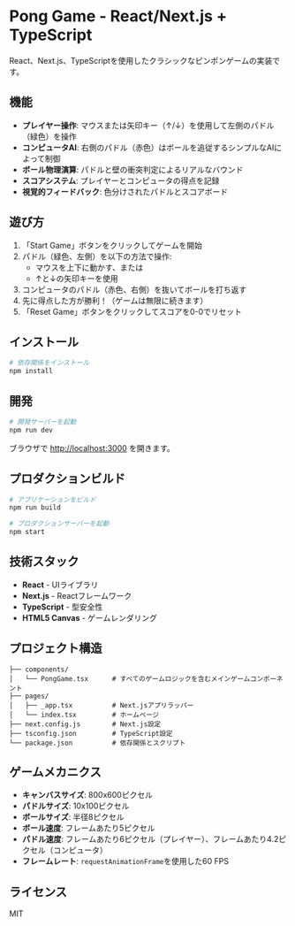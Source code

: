 # Pong Game - React/Next.js + TypeScript

React、Next.js、TypeScriptを使用したクラシックなピンポンゲームの実装です。

## 機能

- **プレイヤー操作**: マウスまたは矢印キー（↑/↓）を使用して左側のパドル（緑色）を操作
- **コンピュータAI**: 右側のパドル（赤色）はボールを追従するシンプルなAIによって制御
- **ボール物理演算**: パドルと壁の衝突判定によるリアルなバウンド
- **スコアシステム**: プレイヤーとコンピュータの得点を記録
- **視覚的フィードバック**: 色分けされたパドルとスコアボード

## 遊び方

1. 「Start Game」ボタンをクリックしてゲームを開始
2. パドル（緑色、左側）を以下の方法で操作:
   - マウスを上下に動かす、または
   - ↑と↓の矢印キーを使用
3. コンピュータのパドル（赤色、右側）を抜いてボールを打ち返す
4. 先に得点した方が勝利！（ゲームは無限に続きます）
5. 「Reset Game」ボタンをクリックしてスコアを0-0でリセット

## インストール

```bash
# 依存関係をインストール
npm install
```

## 開発

```bash
# 開発サーバーを起動
npm run dev
```

ブラウザで [http://localhost:3000](http://localhost:3000) を開きます。

## プロダクションビルド

```bash
# アプリケーションをビルド
npm run build

# プロダクションサーバーを起動
npm start
```

## 技術スタック

- **React** - UIライブラリ
- **Next.js** - Reactフレームワーク
- **TypeScript** - 型安全性
- **HTML5 Canvas** - ゲームレンダリング

## プロジェクト構造

```
├── components/
│   └── PongGame.tsx      # すべてのゲームロジックを含むメインゲームコンポーネント
├── pages/
│   ├── _app.tsx          # Next.jsアプリラッパー
│   └── index.tsx         # ホームページ
├── next.config.js        # Next.js設定
├── tsconfig.json         # TypeScript設定
└── package.json          # 依存関係とスクリプト
```

## ゲームメカニクス

- **キャンバスサイズ**: 800x600ピクセル
- **パドルサイズ**: 10x100ピクセル
- **ボールサイズ**: 半径8ピクセル
- **ボール速度**: フレームあたり5ピクセル
- **パドル速度**: フレームあたり6ピクセル（プレイヤー）、フレームあたり4.2ピクセル（コンピュータ）
- **フレームレート**: `requestAnimationFrame`を使用した60 FPS

## ライセンス

MIT
